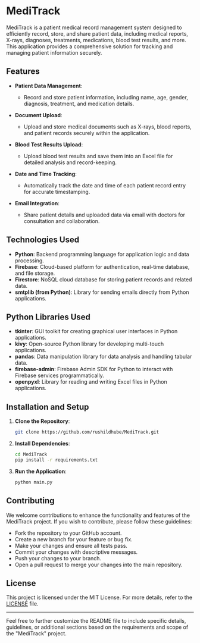 # MediTrack
MediTrack is a patient medical record management system designed to efficiently record, store, and share patient data, including medical reports, X-rays, diagnoses, treatments, medications, blood test results, and more. This application provides a comprehensive solution for tracking and managing patient information securely.

## Features

- **Patient Data Management**:
  - Record and store patient information, including name, age, gender, diagnosis, treatment, and medication details.

- **Document Upload**:
  - Upload and store medical documents such as X-rays, blood reports, and patient records securely within the application.

- **Blood Test Results Upload**:
  - Upload blood test results and save them into an Excel file for detailed analysis and record-keeping.

- **Date and Time Tracking**:
  - Automatically track the date and time of each patient record entry for accurate timestamping.

- **Email Integration**:
  - Share patient details and uploaded data via email with doctors for consultation and collaboration.

## Technologies Used

- **Python**: Backend programming language for application logic and data processing.
- **Firebase**: Cloud-based platform for authentication, real-time database, and file storage.
- **Firestore**: NoSQL cloud database for storing patient records and related data.
- **smtplib (from Python)**: Library for sending emails directly from Python applications.

## Python Libraries Used

- **tkinter**: GUI toolkit for creating graphical user interfaces in Python applications.
- **kivy**: Open-source Python library for developing multi-touch applications.
- **pandas**: Data manipulation library for data analysis and handling tabular data.
- **firebase-admin**: Firebase Admin SDK for Python to interact with Firebase services programmatically.
- **openpyxl**: Library for reading and writing Excel files in Python applications.

## Installation and Setup

1. **Clone the Repository**:
   ```bash
   git clone https://github.com/rushildhube/MediTrack.git
   ```

2. **Install Dependencies**:
   ```bash
   cd MediTrack
   pip install -r requirements.txt
   ```

3. **Run the Application**:
   ```bash
   python main.py
   ```

## Contributing

We welcome contributions to enhance the functionality and features of the MediTrack project. If you wish to contribute, please follow these guidelines:

- Fork the repository to your GitHub account.
- Create a new branch for your feature or bug fix.
- Make your changes and ensure all tests pass.
- Commit your changes with descriptive messages.
- Push your changes to your branch.
- Open a pull request to merge your changes into the main repository.

## License

This project is licensed under the MIT License. For more details, refer to the [LICENSE](LICENSE.txt) file.

---

Feel free to further customize the README file to include specific details, guidelines, or additional sections based on the requirements and scope of the "MediTrack" project.
